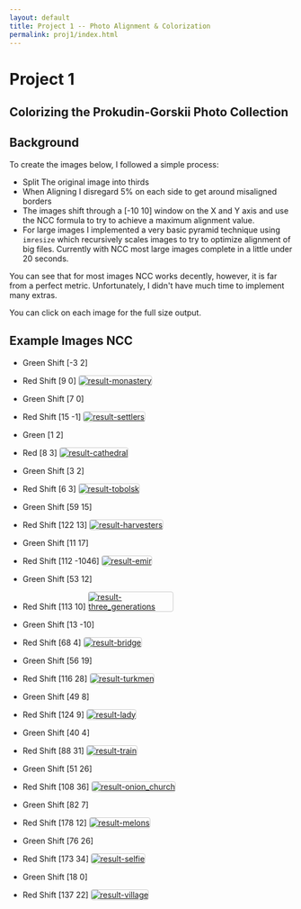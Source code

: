 ```yaml
---
layout: default
title: Project 1 -- Photo Alignment & Colorization
permalink: proj1/index.html
---
```


<style type="text/css">
img {
    max-width: 150px;
    border: 1px solid #CCC;
    border-radius: 4px;
}
</style> 

# Project 1

## Colorizing the Prokudin-Gorskii Photo Collection

## Background
To create the images below, I followed a simple process:

* Split The original image into thirds
* When Aligning I disregard 5% on each side to get around misaligned borders
* The images shift through a [-10 10] window on the X and Y axis and use the NCC formula to try to achieve a maximum alignment value.
* For large images I implemented a very basic pyramid technique using `imresize` which recursively scales images to try to optimize alignment of big files. Currently with NCC most large images complete in a little under 20 seconds. 

You can see that for most images NCC works decently, however, it is far from a perfect metric.  Unfortunately, I didn't have much time to implement many extras.

You can click on each image for the full size output.

## Example Images NCC

* Green Shift [-3 2]
* Red Shift [9 0]
[![result-monastery](result-monastery.jpg)](large-result-monastery.jpg)


* Green Shift [7 0]
* Red Shift [15 -1]
[![result-settlers](result-settlers.jpg)](large-result-settlers.jpg)


* Green [1 2] 
* Red [8 3]
[![result-cathedral](result-cathedral.jpg)](large-result-cathedral.jpg)


* Green Shift [3     2]
* Red Shift [6     3]
[![result-tobolsk](result-tobolsk.jpg)](large-result-tobolsk.jpg)


* Green Shift [59    15]
* Red Shift  [122    13]
[![result-harvesters](result-harvesters.tif)](large-result-harvesters.tif)


* Green Shift [11    17]
* Red Shift [112       -1046]
[![result-emir](result-emir.tif)](large-result-emir.tif)


* Green Shift [53    12]
* Red Shift [113    10]
[![result-three_generations](result-three_generations.tif)](large-result-three_generations.tif)

 
* Green Shift [13   -10]
* Red Shift [68     4]
[![result-bridge](result-bridge.tif)](large-result-bridge.tif)

 
* Green Shift [56    19]
* Red Shift [116    28]
[![result-turkmen](result-turkmen.tif)](large-result-turkmen.tif)


* Green Shift [49     8]
* Red Shift [124     9]
[![result-lady](result-lady.tif)](large-result-lady.tif)


* Green Shift [40     4]
* Red Shift [88    31]
[![result-train](result-train.tif)](large-result-train.tif)


* Green Shift [51    26]
* Red Shift [108    36]
[![result-onion_church](result-onion_church.tif)](large-result-onion_church.tif)


* Green Shift [82     7]
* Red Shift [178    12]
[![result-melons](result-melons.tif)](large-result-melons.tif)


* Green Shift [76    26]
* Red Shift [173    34]
[![result-selfie](result-selfie.tif)](large-result-selfie.tif)


* Green Shift [18     0]
* Red Shift [137    22]
[![result-village](result-village.tif)](large-result-village.tif)
